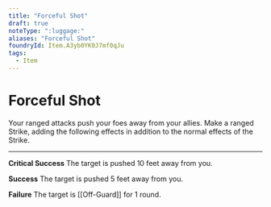 ```yaml
---
title: "Forceful Shot"
draft: true
noteType: ":luggage:"
aliases: "Forceful Shot"
foundryId: Item.A3yb0YK0J7mf0qJu
tags:
  - Item
---
```


# Forceful Shot

Your ranged attacks push your foes away from your allies. Make a ranged Strike, adding the following effects in addition to the normal effects of the Strike.

* * *

**Critical Success** The target is pushed 10 feet away from you.

**Success** The target is pushed 5 feet away from you.

**Failure** The target is [[Off-Guard]] for 1 round.
